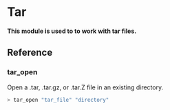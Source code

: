# Tar

**This module is used to to work with tar files.**



## Reference


### tar_open
Open a .tar, .tar.gz, or .tar.Z file in an existing directory.
```bash
> tar_open "tar_file" "directory"
```


